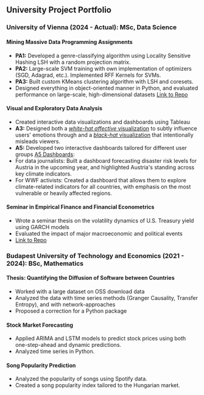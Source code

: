 ## University Project Portfolio


### University of Vienna (2024 - Actual): MSc, Data Science
#### Mining Massive Data Programming Assignments
- **PA1:** Developed a genre-classifying algorithm using Locality Sensitive Hashing LSH with a random projection matrix.
- **PA2:** Large-scale SVM training with own implementation of optimizers (SGD, Adagrad, etc.). Implemented RFF Kernels for SVMs.
- **PA3:** Built custom KMeans clustering algorithm with LSH and coresets.
- Designed everything in object-oriented manner in Python, and evaluated performance on large-scale, high-dimensional datasets [Link to Repo](https://github.com/kerim325/Assignments_Mining-Massive-Data)

#### Visual and Exploratory Data Analysis
- Created interactive data visualizations and dashboards using Tableau
- **A3:** Designed both a [*white-hat affective* visualization](https://public.tableau.com/views/A3-affectivewhitehat/affectivewhitehat?:language=en-US&:sid=&:redirect=auth&:display_count=n&:origin=viz_share_link) to subtly influence users' emotions through and a [*black-hat* visualization](https://public.tableau.com/views/A3-blackhat_17461051437810/blackhat?:language=en-US&:sid=&:redirect=auth&:display_count=n&:origin=viz_share_link) that intentionally misleads viewers.
- **A5:** Developed two interactive dashboards tailored for different user groups [A5 Dashboards](https://public.tableau.com/views/A5_Sumegi_Geza/Dashboard1WWFActivists?:language=en-US&:sid=&:redirect=auth&:display_count=n&:origin=viz_share_link):
 - For data journalists: Built a dashboard forecasting disaster risk levels for Austria in the upcoming year, and highlighted Austria's standing across key climate indicators.
 - For WWF activists: Created a dashboard that allows them to explore climate-related indicators for all countries, with emphasis on the most vulnerable or heavily affected regions.

#### Seminar in Empirical Finance and Financial Econometrics
- Wrote a seminar thesis on the volatility dynamics of U.S. Treasury yield using GARCH models
- Evaluated the impact of major macroeconomic and political events
- [Link to Repo](https://github.com/kerim325/SE_EmpiricalFinance)



### Budapest University of Technology and Economics (2021 - 2024): BSc, Mathematics
#### Thesis: Quantifying the Diffusion of Software between Countries
- Worked with a large dataset on OSS download data
- Analyzed the data with time series methods (Granger Causality, Transfer Entropy), and with network-approaches
- Proposed a correction for a Python package

#### Stock Market Forecasting
- Applied ARIMA and LSTM models to predict stock prices using both one-step-ahead and dynamic predictions.
- Analyzed time series in Python.

#### Song Popularity Prediction
- Analyzed the popularity of songs using Spotify data.
- Created a song popularity index tailored to the Hungarian market.


